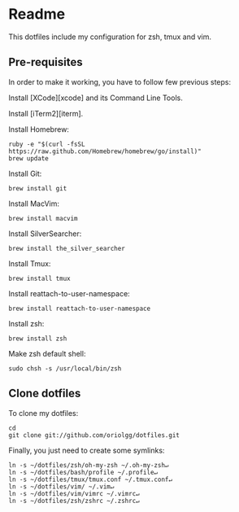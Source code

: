 # Readme #

This dotfiles include my configuration for zsh, tmux and vim.

## Pre-requisites ##

In order to make it working, you have to follow few previous steps:

Install [XCode][xcode] and its Command Line Tools.

Install [iTerm2][iterm].

Install Homebrew:

    ruby -e "$(curl -fsSL https://raw.github.com/Homebrew/homebrew/go/install)"
    brew update

Install Git:

    brew install git

Install MacVim:

    brew install macvim

Install SilverSearcher:

    brew install the_silver_searcher

Install Tmux:

    brew install tmux

Install reattach-to-user-namespace:

    brew install reattach-to-user-namespace

Install zsh:

    brew install zsh

Make zsh default shell:

    sudo chsh -s /usr/local/bin/zsh

## Clone dotfiles ##

To clone my dotfiles:

    cd
    git clone git://github.com/oriolgg/dotfiles.git

Finally, you just need to create some symlinks:

    ln -s ~/dotfiles/zsh/oh-my-zsh ~/.oh-my-zsh↵
    ln -s ~/dotfiles/bash/profile ~/.profile↵
    ln -s ~/dotfiles/tmux/tmux.conf ~/.tmux.conf↵
    ln -s ~/dotfiles/vim/ ~/.vim↵
    ln -s ~/dotfiles/vim/vimrc ~/.vimrc↵
    ln -s ~/dotfiles/zsh/zshrc ~/.zshrc↵

